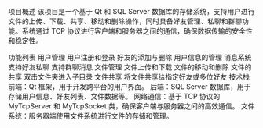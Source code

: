项目概述
该项目是一个基于 Qt 和 SQL Server 数据库的存储系统，支持用户进行文件的上传、下载、共享、移动和删除操作，同时具备好友管理、私聊和群聊功能。系统通过 TCP 协议进行客户端和服务器之间的通信，确保数据传输的安全性和稳定性。

功能列表
用户管理
用户注册和登录
好友的添加与删除
用户信息的管理
消息系统
支持好友私聊
支持群聊消息
文件管理
文件上传和下载
文件的移动和删除
文件的共享
双击文件夹进入子目录
文件共享
将文件共享给指定好友或多位好友
技术栈
前端：Qt 框架，用于开发跨平台的用户界面。
后端：SQL Server 数据库，用于存储用户信息、好友列表、文件数据等。
网络通信：基于 TCP 协议的 MyTcpServer 和 MyTcpSocket 类，确保客户端与服务器之间的高效通信。
文件系统：服务器端使用文件系统进行文件的存储和管理。
